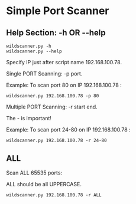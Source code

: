 # Simple Port Scanner

## Help Section: -h OR --help
```
wildscanner.py -h
wildscanner.py --help
```
Specify IP just after script name 192.168.100.78.

Single PORT Scanning: -p port.

Example: To scan port 80 on IP 192.168.100.78 :
```
wildscanner.py 192.168.100.78 -p 80
```
Multiple PORT Scanning:  -r start end.

The - is important!

Example: To scan port 24-80 on IP 192.168.100.78 :
```
wildscanner.py 192.168.100.78 -r 24-80
```
## ALL
Scan ALL 65535 ports:

ALL should be all UPPERCASE.
```
wildscanner.py 192.168.100.78 -r ALL
```